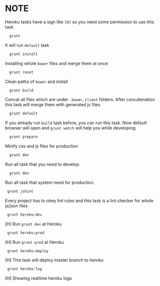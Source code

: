 # NOTE
Heroku tasks have a sign like `[H]` so you need some permission to use this task

```bash
  grunt
```
It will run `default` task

```bash
  grunt install
```
Installing whole `bower` files and merge them at once

```bash
  grunt reset
```
Clean paths of `bower` and install

```bash
  grunt build
```
Concat all files which are under `.bower`, `client` folders. After concatenation
 this task will merge them with generated js files.

```bash
  grunt default
```
If you already run `build` task before, you can run this task. Now default browser will open and
`grunt watch` will help you while developing.


```bash
  grunt prepare
```
Minify css and js files for production

```bash
  grunt dev
```
Run all task that you need to develop.

```bash
  grunt dev
```
Run all task that system need for production.

```bash
 grunt jshint
```
Every project has to obey lint rules and this task is a lint checker for whole js/json files

```bash
 grunt heroku:dev
```
[H]
Run `grunt dev` at Heroku

```bash
 grunt heroku:prod
```
[H]
Run `grunt prod` at Heroku

```bash
 grunt heroku:deploy
```
[H]
This task will deploy master branch to heroku

```bash
 grunt heroku:log
```
[H]
Showing realtime heroku logs